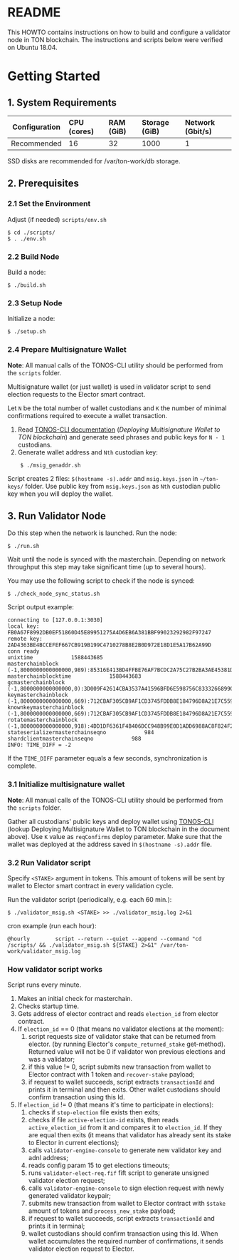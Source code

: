 # README

This HOWTO contains instructions on how to build and configure a validator node in TON blockchain. The instructions and scripts below were verified on Ubuntu 18.04.
# Getting Started

## 1. System Requirements
| Configuration | CPU (cores) | RAM (GiB) | Storage (GiB) | Network (Gbit/s)|
|---|:---|:---|:---|:---|
| Recommended |16|32|1000|1| 

SSD disks are recommended for /var/ton-work/db storage.
## 2. Prerequisites
### 2.1 Set the Environment
Adjust (if needed) `scripts/env.sh`
    
    $ cd ./scripts/
    $ . ./env.sh 
### 2.2 Build Node
Build a node:

    $ ./build.sh
### 2.3 Setup Node
Initialize a node:

    $ ./setup.sh
### 2.4 Prepare Multisignature Wallet
**Note**: All manual calls of the TONOS-CLI utility should be performed from the `scripts` folder.

Multisignature wallet (or just wallet) is used in validator script to send election requests to the Elector smart contract.

Let `N` be the total number of wallet custodians and `K` the number of minimal confirmations required to execute a wallet transaction.

1. Read [TONOS-CLI documentation](https://docs.ton.dev/86757ecb2/v/0/p/94921e-running-tonos-cli-with-tails-os-and-working-with-multisignature-wallet) (*Deploying Multisignature Wallet to TON blockchain*) and generate seed phrases and public keys for `N - 1`  custodians.
2. Generate wallet address and `Nth` custodian key:
```
    $ ./msig_genaddr.sh
```
Script creates 2 files: `$(hostname -s).addr` and `msig.keys.json` in `~/ton-keys/` folder. 
Use public key from `msig.keys.json` as `Nth` custodian public key when you will deploy the wallet.

## 3. Run Validator Node
Do this step when the network is launched.
Run the node:

    $ ./run.sh
  
Wait until the node is synced with the masterchain. Depending on network throughput this step may take significant time (up to several hours).

You may use the following script to check if the node is synced:

    $ ./check_node_sync_status.sh

Script output example:
```
connecting to [127.0.0.1:3030]
local key: FB0A67F8992DB0EF51860D45E89951275A4D6EB6A381BBF99023292982F97247
remote key: 2AD4363BE4BCCEFEF667CB919B199C4710278B8E2B0D972E18D1E5A17B62A99D
conn ready
unixtime            1588443685
masterchainblock            (-1,8000000000000000,989):85316E413BD4FFBE76AF7BCDC2A75C27B2BA3AE45381D0CE7B5684949447DF07:6D975F062203F2A2F913FC528387036F47B27AB156B76E4127C186E32A6ED9C3
masterchainblocktime            1588443683
gcmasterchainblock            (-1,8000000000000000,0):3D009F42614CBA3537A41596BFD6E598756C83332668990C914D67A3B137D37D:40D1F2B2588A6A00D8AB05C8C1E944E42B172B5C111867B70DBC41009EE10C55
keymasterchainblock            (-1,8000000000000000,669):712CBAF305CB9AF1CD3745FDDB8E184796D8A21E7C559A42EB6B68D8B2F2FF89:3B03B9075B20BD1E6111492C41756F337FF649C6C89B9F87D446FAC47DCFD2BB
knownkeymasterchainblock            (-1,8000000000000000,669):712CBAF305CB9AF1CD3745FDDB8E184796D8A21E7C559A42EB6B68D8B2F2FF89:3B03B9075B20BD1E6111492C41756F337FF649C6C89B9F87D446FAC47DCFD2BB
rotatemasterchainblock            (-1,8000000000000000,918):4DD1DF6361F4B406DCC948B99E0D1ADD6988AC8F824F2E1B263CFED2AD46742E:12A8599C16C5EF1B09713F7EC91E2F765E97545F046FE6871DCD0C82E0377036
stateserializermasterchainseqno            984
shardclientmasterchainseqno            988
INFO: TIME_DIFF = -2
```
If the `TIME_DIFF` parameter equals a few seconds, synchronization is complete.

### 3.1 Initialize multisignature wallet

**Note**: All manual calls of the TONOS-CLI utility should be performed from the `scripts` folder.


Gather all custodians' public keys and deploy wallet using [TONOS-CLI](https://docs.ton.dev/86757ecb2/v/0/p/94921e-running-tonos-cli-with-tails-os-and-working-with-multisignature-wallet) (lookup Deploying Multisignature Wallet to TON blockchain in the document above). Use `K` value as `reqConfirms` deploy parameter.
Make sure that the wallet was deployed at the address saved in `$(hostname -s).addr` file.


### 3.2 Run Validator script

Specify `<STAKE>` argument in tokens. This amount of tokens will be sent by wallet to Elector smart contract in every validation cycle.

Run the validator script (periodically, e.g. each 60 min.):

    $ ./validator_msig.sh <STAKE> >> ./validator_msig.log 2>&1

cron example (run each hour):

    @hourly        script --return --quiet --append --command "cd /scripts/ && ./validator_msig.sh ${STAKE} 2>&1" /var/ton-work/validator_msig.log


### How validator script works

Script runs every minute.

1. Makes an initial check for masterchain.
2. Checks startup time.
3. Gets address of elector contract and reads `election_id` from elector contract.
4. If `election_id` == 0 (that means no validator elections at the moment):
    1. script requests size of validator stake that can be returned from elector. (by running Elector's `compute_returned_stake` get-method). Returned value will not be 0 if validator won previous elections and was a validator;
    2. if this value != 0, script submits new transaction from wallet to Elector contract with 1 token and `recover-stake` payload;
    3. if request to wallet succeeds, script extracts `transactionId` and prints it in terminal and then exits. Other wallet custodians should confirm transaction using this Id. 
5. If `election_id` != 0 (that means it's time to participate in elections):
    1. checks if `stop-election` file exists then exits;
    2. checks if file `active-election-id` exists, then reads `active_election_id` from it and compares it to `election_id`. If they are equal then exits (it means that validator has already sent its stake to Elector in current elections);
    3. calls `validator-engine-console` to generate new validator key and adnl address;
    4. reads config param 15 to get elections timeouts;
    5. runs `validator-elect-req.fif` fift script to generate unsigned validator election request;
    6. calls `validator-engine-console` to sign election request with newly generated validator keypair;
    7. submits new transaction from wallet to Elector contract with `$stake` amount of tokens and `process_new_stake` payload;
    8. if request to wallet succeeds, script extracts `transactionId` and prints it in terminal;
    9. wallet custodians should confirm transaction using this Id. When wallet accumulates the required number of confirmations, it sends validator election request to Elector.
